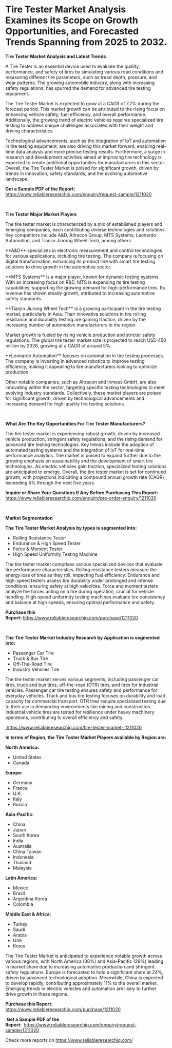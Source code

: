<p><h1>Tire Tester Market Analysis Examines its Scope on Growth Opportunities, and Forecasted Trends Spanning from 2025 to 2032.</h1></p><p><strong>Tire Tester Market Analysis and Latest Trends</strong></p>
<p><p>A Tire Tester is an essential device used to evaluate the quality, performance, and safety of tires by simulating various road conditions and measuring different tire parameters, such as tread depth, pressure, and wear patterns. The growing automobile industry, along with increasing safety regulations, has spurred the demand for advanced tire testing equipment. </p><p>The Tire Tester Market is expected to grow at a CAGR of 7.7% during the forecast period. This market growth can be attributed to the rising focus on enhancing vehicle safety, fuel efficiency, and overall performance. Additionally, the growing trend of electric vehicles requires specialized tire testing to address unique challenges associated with their weight and driving characteristics. </p><p>Technological advancements, such as the integration of IoT and automation in tire testing equipment, are also driving this market forward, enabling real-time data analysis and more precise testing results. Furthermore, a surge in research and development activities aimed at improving tire technology is expected to create additional opportunities for manufacturers in this sector. Overall, the Tire Tester Market is poised for significant growth, driven by trends in innovation, safety standards, and the evolving automotive landscape.</p></p>
<p><strong>Get a Sample PDF of the Report:&nbsp;</strong> <a href="https://www.reliableresearchiq.com/enquiry/request-sample/1211020?utm_campaign=3100&utm_medium=2&utm_source=Github&utm_content=ia&utm_term=24032025&utm_id=tire-tester">https://www.reliableresearchiq.com/enquiry/request-sample/1211020</a></p>
<p>&nbsp;</p>
<p><strong>Tire Tester Major Market Players</strong></p>
<p><p>The tire tester market is characterized by a mix of established players and emerging companies, each contributing diverse technologies and solutions. Key competitors include A&D, Altracon Group, MTS Systems, Leonardo Automation, and Tianjin Jiurong Wheel Tech, among others.</p><p>**A&D** specializes in electronic measurement and control technologies for various applications, including tire testing. The company is focusing on digital transformation, enhancing its product line with smart tire testing solutions to drive growth in the automotive sector. </p><p>**MTS Systems** is a major player, known for dynamic testing systems. With an increasing focus on R&D, MTS is expanding its tire testing capabilities, supporting the growing demand for high-performance tires. Its revenue has shown steady growth, attributed to increasing automotive safety standards.</p><p>**Tianjin Jiurong Wheel Tech** is a growing participant in the tire testing market, particularly in Asia. Their innovative solutions in tire rolling resistance and durability testing are gaining traction, driven by the increasing number of automotive manufacturers in the region.</p><p>Market growth is fueled by rising vehicle production and stricter safety regulations. The global tire tester market size is projected to reach USD 450 million by 2026, growing at a CAGR of around 5%.</p><p>**Leonardo Automation** focuses on automation in tire testing processes. The company is investing in advanced robotics to improve testing efficiency, making it appealing to tire manufacturers looking to optimize production.</p><p>Other notable companies, such as Altracon and Inmess GmbH, are also innovating within the sector, targeting specific testing technologies to meet evolving industry standards. Collectively, these market players are poised for significant growth, driven by technological advancements and increasing demand for high-quality tire testing solutions.</p></p>
<p>&nbsp;</p>
<p><strong>What Are The Key Opportunities For Tire Tester Manufacturers?</strong></p>
<p><p>The tire tester market is experiencing robust growth, driven by increased vehicle production, stringent safety regulations, and the rising demand for advanced tire testing technologies. Key trends include the adoption of automated testing systems and the integration of IoT for real-time performance analytics. The market is poised to expand further due to the growing emphasis on sustainability and the development of smart tire technologies. As electric vehicles gain traction, specialized testing solutions are anticipated to emerge. Overall, the tire tester market is set for continued growth, with projections indicating a compound annual growth rate (CAGR) exceeding 5% through the next five years.</p></p>
<p><strong>Inquire or Share Your Questions If Any Before Purchasing This Report:</strong> <a href="https://www.reliableresearchiq.com/enquiry/pre-order-enquiry/1211020?utm_campaign=3100&utm_medium=2&utm_source=Github&utm_content=ia&utm_term=24032025&utm_id=tire-tester">https://www.reliableresearchiq.com/enquiry/pre-order-enquiry/1211020</a></p>
<p>&nbsp;</p>
<p><strong>Market Segmentation</strong></p>
<p><strong>The Tire Tester Market Analysis by types is segmented into:</strong></p>
<p><ul><li>Rolling Resistance Tester</li><li>Endurance & High Speed Tester</li><li>Force & Moment Tester</li><li>High Speed Uniformity Testing Machine</li></ul></p>
<p><p>The tire tester market comprises various specialized devices that evaluate tire performance characteristics. Rolling resistance testers measure the energy loss of tires as they roll, impacting fuel efficiency. Endurance and high-speed testers assess tire durability under prolonged and intense conditions, ensuring safety at high velocities. Force and moment testers analyze the forces acting on a tire during operation, crucial for vehicle handling. High-speed uniformity testing machines evaluate tire consistency and balance at high speeds, ensuring optimal performance and safety.</p></p>
<p><strong>Purchase this Report:&nbsp;</strong><a href="https://www.reliableresearchiq.com/purchase/1211020?utm_campaign=3100&utm_medium=2&utm_source=Github&utm_content=ia&utm_term=24032025&utm_id=tire-tester">https://www.reliableresearchiq.com/purchase/1211020</a></p>
<p>&nbsp;</p>
<p><strong>The Tire Tester Market Industry Research by Application is segmented into:</strong></p>
<p><ul><li>Passenger Car Tire</li><li>Truck & Bus Tire</li><li>Off-The-Road Tire</li><li>Industry Vehicles Tire</li></ul></p>
<p><p>The tire tester market serves various segments, including passenger car tires, truck and bus tires, off-the-road (OTR) tires, and tires for industrial vehicles. Passenger car tire testing ensures safety and performance for everyday vehicles. Truck and bus tire testing focuses on durability and load capacity for commercial transport. OTR tires require specialized testing due to their use in demanding environments like mining and construction. Industrial vehicle tires are tested for resilience under heavy machinery operations, contributing to overall efficiency and safety.</p></p>
<p><a href="https://www.reliableresearchiq.com/tire-tester-market-r1211020?utm_campaign=3100&utm_medium=2&utm_source=Github&utm_content=ia&utm_term=24032025&utm_id=tire-tester">&nbsp;https://www.reliableresearchiq.com/tire-tester-market-r1211020</a></p>
<p><strong>In terms of Region, the Tire Tester Market Players available by Region are:</strong></p>
<p>
    <p> <strong> North America: </strong>
        <ul>
            <li>United States</li>
            <li>Canada</li>
        </ul>
        </p> 
    <p> <strong> Europe: </strong>
        <ul>
            <li>Germany</li>
            <li>France</li>
            <li>U.K.</li>
            <li>Italy</li>
            <li>Russia</li>
        </ul>
        </p> 
    <p> <strong> Asia-Pacific: </strong>
        <ul>
            <li>China</li>
            <li>Japan</li>
            <li>South Korea</li>
            <li>India</li>
            <li>Australia</li>
            <li>China Taiwan</li>
            <li>Indonesia</li>
            <li>Thailand</li>
            <li>Malaysia</li>
        </ul>
        </p> 
    <p> <strong> Latin America: </strong>
        <ul>
            <li>Mexico</li>
            <li>Brazil</li>
            <li>Argentina Korea</li>
            <li>Colombia</li>
        </ul>
        </p> 
    <p> <strong> Middle East & Africa: </strong>
        <ul>
            <li>Turkey</li>
            <li>Saudi</li>
            <li>Arabia</li>
            <li>UAE</li>
            <li>Korea</li>
        </ul>
    </p>
    </p>
<p><p>The Tire Tester Market is anticipated to experience notable growth across various regions, with North America (36%) and Asia-Pacific (29%) leading in market share due to increasing automotive production and stringent safety regulations. Europe is forecasted to hold a significant share at 24%, driven by advanced technological adoption. Meanwhile, China is expected to develop rapidly, contributing approximately 11% to the overall market. Emerging trends in electric vehicles and automation are likely to further drive growth in these regions.</p></p>
<p><strong>Purchase this Report: </strong><a href="https://www.reliableresearchiq.com/purchase/1211020?utm_campaign=3100&utm_medium=2&utm_source=Github&utm_content=ia&utm_term=24032025&utm_id=tire-tester">https://www.reliableresearchiq.com/purchase/1211020</a></p>
<p>&nbsp;<strong>Get a Sample PDF of the Report:&nbsp;&nbsp;</strong><a href="https://www.reliableresearchiq.com/enquiry/request-sample/1211020?utm_campaign=3100&utm_medium=2&utm_source=Github&utm_content=ia&utm_term=24032025&utm_id=tire-tester">https://www.reliableresearchiq.com/enquiry/request-sample/1211020</a></p>
<p><strong></strong></p>
<p>Check more reports on <a href="https://www.reliableresearchiq.com/?utm_campaign=3100&utm_medium=2&utm_source=Github&utm_content=ia&utm_term=24032025&utm_id=tire-tester">https://www.reliableresearchiq.com/</a></p>